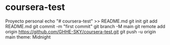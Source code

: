 # coursera-test
Proyecto personal
echo "# coursera-test" >> README.md
git init
git add README.md
git commit -m "first commit"
git branch -M main
git remote add origin https://github.com/GHHE-SKY/coursera-test.git
git push -u origin main
theme: Midnight
